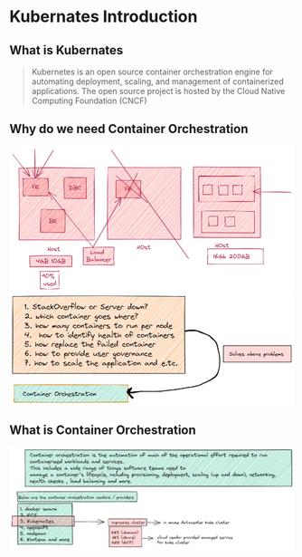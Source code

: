 # Kubernates Introduction

## What is Kubernates

> Kubernetes is an open source container orchestration engine for automating deployment, scaling, and management of containerized applications. The open source project is hosted by the Cloud Native Computing Foundation (CNCF)


## Why do we need Container Orchestration

![why_orchestration](../img/orchestration.png)
![why_orchestration_1](../img/orchestration_1.png)


## What is Container Orchestration

![what_is_orchestration](../img/what_is_orchestration.png)